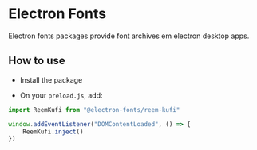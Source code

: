 # Electron Fonts

Electron fonts packages provide font archives em electron desktop apps.

## How to use

* Install the package

* On your `preload.js`, add:

```ts
import ReemKufi from "@electron-fonts/reem-kufi"

window.addEventListener("DOMContentLoaded", () => {
    ReemKufi.inject()
})
```